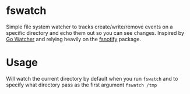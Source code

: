 # fswatch

Simple file system watcher to tracks create/write/remove events on a specific directory and echo them out so you can see changes. Inspired by [Go Watcher](https://github.com/mattdamon108/gw) and relying heavily on the [fsnotify](https://github.com/fsnotify/fsnotify) package.

#  Usage

Will watch the current directory by default when you run `fswatch` and to specify what directory pass as the first argument `fswatch /tmp` 

